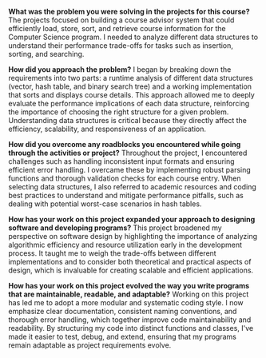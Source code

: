 **What was the problem you were solving in the projects for this course?**
The projects focused on building a course advisor system that could efficiently load, store, sort, and retrieve course information for the Computer Science program. I needed to analyze different data structures to understand their performance trade-offs for tasks such as insertion, sorting, and searching.

**How did you approach the problem?**
I began by breaking down the requirements into two parts: a runtime analysis of different data structures (vector, hash table, and binary search tree) and a working implementation that sorts and displays course details. This approach allowed me to deeply evaluate the performance implications of each data structure, reinforcing the importance of choosing the right structure for a given problem. Understanding data structures is critical because they directly affect the efficiency, scalability, and responsiveness of an application.

**How did you overcome any roadblocks you encountered while going through the activities or project?**
Throughout the project, I encountered challenges such as handling inconsistent input formats and ensuring efficient error handling. I overcame these by implementing robust parsing functions and thorough validation checks for each course entry. When selecting data structures, I also referred to academic resources and coding best practices to understand and mitigate performance pitfalls, such as dealing with potential worst-case scenarios in hash tables.

**How has your work on this project expanded your approach to designing software and developing programs?**
This project broadened my perspective on software design by highlighting the importance of analyzing algorithmic efficiency and resource utilization early in the development process. It taught me to weigh the trade-offs between different implementations and to consider both theoretical and practical aspects of design, which is invaluable for creating scalable and efficient applications.

**How has your work on this project evolved the way you write programs that are maintainable, readable, and adaptable?**
Working on this project has led me to adopt a more modular and systematic coding style. I now emphasize clear documentation, consistent naming conventions, and thorough error handling, which together improve code maintainability and readability. By structuring my code into distinct functions and classes, I've made it easier to test, debug, and extend, ensuring that my programs remain adaptable as project requirements evolve.

